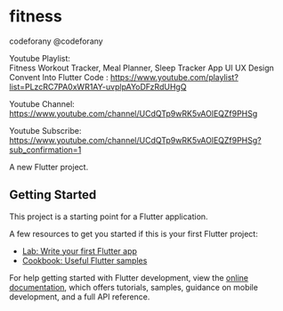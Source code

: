 # fitness

codeforany
@codeforany

Youtube Playlist:  
Fitness Workout Tracker, Meal Planner, Sleep Tracker App UI UX Design Convent Into Flutter Code : 
https://www.youtube.com/playlist?list=PLzcRC7PA0xWR1AY-uvplpAYoDFzRdUHgQ

Youtube Channel:
https://www.youtube.com/channel/UCdQTp9wRK5vAOlEQZf9PHSg

Youtube Subscribe:
https://www.youtube.com/channel/UCdQTp9wRK5vAOlEQZf9PHSg?sub_confirmation=1

A new Flutter project.

## Getting Started

This project is a starting point for a Flutter application.

A few resources to get you started if this is your first Flutter project:

- [Lab: Write your first Flutter app](https://docs.flutter.dev/get-started/codelab)
- [Cookbook: Useful Flutter samples](https://docs.flutter.dev/cookbook)

For help getting started with Flutter development, view the
[online documentation](https://docs.flutter.dev/), which offers tutorials,
samples, guidance on mobile development, and a full API reference.
